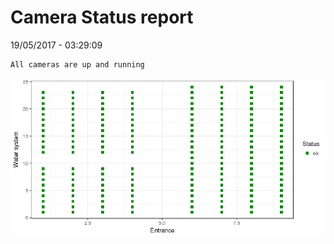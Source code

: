 Camera Status report
================
19/05/2017 - 03:29:09

    All cameras are up and running

![](camreport_files/figure-markdown_github/unnamed-chunk-2-1.png)
